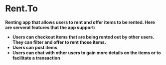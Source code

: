 # Rent.To
<b>Renting app that allows users to rent and offer items to be rented. 
Here are serveral features that the app support:
- Users can checkout items that are being rented out by other users. They can filter and offer to rent those items.
- Users can post items 
- Users can chat with other users to gain more details on the items or to facilitate a transaction 
